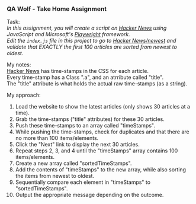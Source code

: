 <h3>QA Wolf - Take Home Assignment</h3>

Task:<br>
<i>In this assignment, you will create a script on [Hacker News](https://news.ycombinator.com/) using JavaScript and Microsoft's [Playwright](https://playwright.dev/) framework.</i><br>
<i>Edit the `index.js` file in this project to go to [Hacker News/newest](https://news.ycombinator.com/newest) and validate that EXACTLY the first 100 articles are sorted from newest to oldest.</i><br>

My notes:<br>
[Hacker News](https://news.ycombinator.com/newest) has time-stamps in the CSS for each article.<br>
Every time-stamp has a Class ".a", and an atrribute called "title".<br>
The "title" attribute is what holds the actual raw time-stamps (as a string).<br>

My approach:<br>
1. Load the website to show the latest articles (only shows 30 articles at a time).<br>
2. Grab the time-stamps ("title" attributes) for these 30 articles.<br>
3. Push these time-stamps to an array called "timeStamps".<br>
4. While pushing the time-stamps, check for duplicates and that there are no more than 100 items/elements.<br>
5. Click the "Next" link to display the next 30 articles.<br>
6. Repeat steps 2, 3, and 4 until the "timeStamps" array contains 100 items/elements.<br>
7. Create a new array called "sortedTimeStamps".<br>
8. Add the contents of "timeStamps" to the new array, while also sorting the items from newest to oldest.<br>
9. Sequentially compare each element in "timeStamps" to "sortedTimeStamps".<br>
10. Output the appropriate message depending on the outcome.<br>

